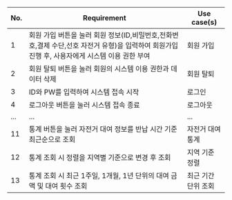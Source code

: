 |No. |Requirement                         |Use case(s)                   |
|--- |---                                 |---                           |
|1   |회원 가입 버튼을 눌러 회원 정보(ID,비밀번호,전화번호,결제 수단,선호 자전거 유형)을 입력하여 회원가입 진행 후, 사용자에게 시스템 이용 권한 부여|회원 가입|
|2   |회원 탈퇴 버튼을 눌러 회원의 시스템 이용 권한과 데이터 삭제|회원 탈퇴   |
|3   |ID와 PW를 입력하여 시스템 접속 시작   |로그인                         |
|4   |로그아웃 버튼을 눌러 시스템 접속 종료  |로그아웃                       |
|... |...                                 |...                           |
|11  |통계 버튼을 눌러 자전거 대여 정보를 반납 시간 기준 최근순으로 조회|자전거 대여 통계|
|12  |통계 조회 시 정렬을 지역별 기준으로 변경 후 조회|지역 기준 정렬         |
|13  |통계 조회 시 최근 1주일, 1개월, 1년 단위의 대여 금액 및 대여 횟수 조회|최근 기간 단위 조회|
